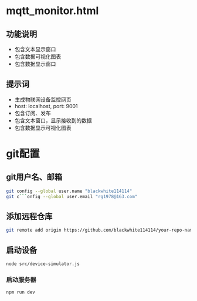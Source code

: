 # mqtt_monitor.html
## 功能说明
- 包含文本显示窗口
- 包含数据可视化图表
- 包含数据显示窗口

## 提示词 
- 生成物联网设备监控网页
- host: localhost, port: 9001
- 包含订阅、发布
- 包含文本窗口，显示接收到的数据
- 包含数据显示可视化图表
#  git配置
## git用户名、邮箱    
```bash
git config --global user.name "blackwhite114114"
git c```onfig --global user.email "rg1978@163.com"
```
## 添加远程仓库
``` bash
git remote add origin https://github.com/blackwhite114114/your-repo-name.git
```
##  启动设备
```
node src/device-simulator.js
```
### 启动服务器
```
npm run dev
```